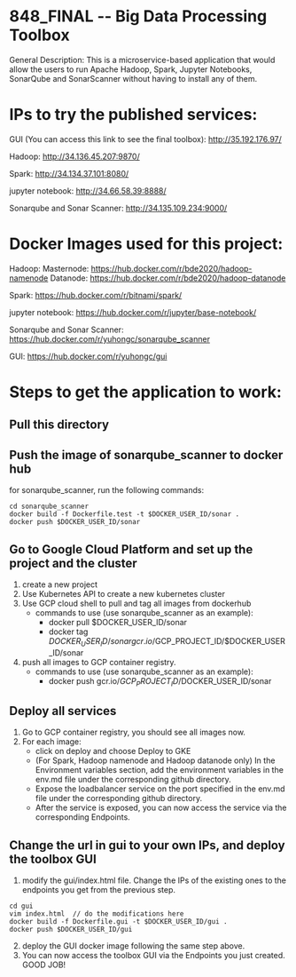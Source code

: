 # 848_FINAL -- Big Data Processing Toolbox
General Description:
This is a microservice-based application that would allow the users to run Apache Hadoop, Spark, Jupyter Notebooks, SonarQube and SonarScanner without having to install any of them. 

# IPs to try the published services:
GUI (You can access this link to see the final toolbox):
http://35.192.176.97/

Hadoop:
http://34.136.45.207:9870/

Spark: 
http://34.134.37.101:8080/

jupyter notebook: 
http://34.66.58.39:8888/

Sonarqube and Sonar Scanner:
http://34.135.109.234:9000/

# Docker Images used for this project:
Hadoop:
Masternode: https://hub.docker.com/r/bde2020/hadoop-namenode
Datanode: https://hub.docker.com/r/bde2020/hadoop-datanode

Spark: 
https://hub.docker.com/r/bitnami/spark/

jupyter notebook: 
https://hub.docker.com/r/jupyter/base-notebook/

Sonarqube and Sonar Scanner:
https://hub.docker.com/r/yuhongc/sonarqube_scanner

GUI:
https://hub.docker.com/r/yuhongc/gui

# Steps to get the application to work:
## Pull this directory

## Push the image of sonarqube_scanner to docker hub
for sonarqube_scanner, run the following commands:
```
cd sonarqube_scanner
docker build -f Dockerfile.test -t $DOCKER_USER_ID/sonar .
docker push $DOCKER_USER_ID/sonar
```

## Go to Google Cloud Platform and set up the project and the cluster
1. create a new project
2. Use Kubernetes API to create a new kubernetes cluster
3. Use GCP cloud shell to pull and tag all images from dockerhub 
    - commands to use (use sonarqube_scanner as an example):
        - docker pull $DOCKER_USER_ID/sonar
        - docker tag $DOCKER_USER_ID/sonar gcr.io/$GCP_PROJECT_ID/$DOCKER_USER_ID/sonar
4. push all images to GCP container registry.
    - commands to use (use sonarqube_scanner as an example):
        - docker push gcr.io/$GCP_PROJECT_ID/$DOCKER_USER_ID/sonar

## Deploy all services
1. Go to GCP container registry, you should see all images now. 
2. For each image: 
    - click on deploy and choose Deploy to GKE
    - (For Spark, Hadoop namenode and Hadoop datanode only) In the Environment variables section, add the environment variables in the env.md file under the corresponding github directory. 
    - Expose the loadbalancer service on the port specified in the env.md file under the corresponding github directory. 
    - After the service is exposed, you can now access the service via the corresponding Endpoints.

## Change the url in gui to your own IPs, and deploy the toolbox GUI
1. modify the gui/index.html file. Change the IPs of the existing ones to the endpoints you get from the previous step.
```
cd gui
vim index.html  // do the modifications here 
docker build -f Dockerfile.gui -t $DOCKER_USER_ID/gui .
docker push $DOCKER_USER_ID/gui
```
2. deploy the GUI docker image following the same step above.
3. You can now access the toolbox GUI via the Endpoints you just created. GOOD JOB!






